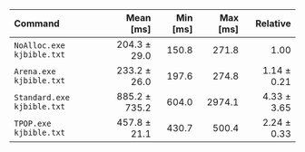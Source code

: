 | Command | Mean [ms] | Min [ms] | Max [ms] | Relative |
|:---|---:|---:|---:|---:|
| `NoAlloc.exe kjbible.txt` | 204.3 ± 29.0 | 150.8 | 271.8 | 1.00 |
| `Arena.exe kjbible.txt` | 233.2 ± 26.0 | 197.6 | 274.8 | 1.14 ± 0.21 |
| `Standard.exe kjbible.txt` | 885.2 ± 735.2 | 604.0 | 2974.1 | 4.33 ± 3.65 |
| `TPOP.exe kjbible.txt` | 457.8 ± 21.1 | 430.7 | 500.4 | 2.24 ± 0.33 |
